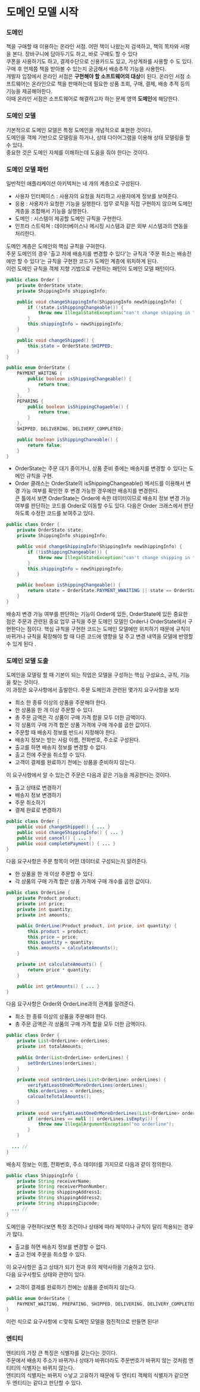 # 도메인 모델 시작

### 도메인

책을 구매할 때 이용하는 온라인 서점. 어떤 책이 나왔는지 검색하고, 책의 목차와 서평을 본다. 장바구니에 담아두기도 하고, 바로 구매도 할 수 있다 </br>
쿠폰을 사용하기도 하고, 결제수단으로 신용카드도 있고, 가상계좌를 사용할 수 도 있다. 구매 후 언제쯤 책을 받아볼 수 있는지 궁금해서 배송추적 기능을 사용한다.</br>
개발자 입장에서 온라인 서점은 <b>구현해야 할 소프트웨어의 대상</b>이 된다. 온라인 서점 소프트웨어는 온라인으로 책을 판매하는데 필요한 상품 조회, 구매, 결제, 배송 추적 등의 기능을 제공해야한다. </br>
이때 온라인 서점은 소프트웨어로 해결하고자 하는 문제 영역 <b>도메인</b>에 해당한다. </br>

### 도메인 모델

기본적으로 도메인 모델은 특정 도메인을 개념적으로 표현한 것이다. </br>
도메인을 객체 기반으로 모델링을 하거나, 상태 다이어그램을 이용해 상태 모델링을 할 수 있다. </br>
중요한 것은 도메인 자체를 이해하는데 도움을 줘야 한다는 것이다. </br>

### 도메인 모델 패턴

일반적인 애플리케이션 아키텍처는 네 개의 계층으로 구성된다.

- 사용자 인터페이스 : 사용자의 요청을 처리하고 사용자에게 정보를 보여준다.
- 응용 : 사용자가 요청한 기능을 실행한다. 업무 로직을 직접 구현하지 않으며 도메인 계층을 조합해서 기능을 실행한다.
- 도메인 : 시스템이 제공할 도메인 규칙을 구현한다.
- 인프라 스트럭쳐 : 데이터베이스나 메시징 시스템과 같은 외부 시스템과의 연동을 처리한다.

도메인 계층은 도메인의 핵심 규칙을 구혀한다. </br>
주문 도메인의 경우 '출고 저에 배송지를 변경할 수 있다'는 규칙과 '주문 취소는 배송전에만 할 수 있다'는 규칙을 구현한 코드가 도메인 계층에 위치하게 된다. </br>
이런 도메인 규칙을 객체 지향 기법으로 구현하는 패턴이 도메인 모델 패턴이다.

```java
public class Order {
    private OrderState state;
    private ShippingInfo shippingInfo;

    public void changeShippingInfo(ShippingInfo newShippingInfo) {
        if (!state.isShippingChangeable()) {
            throw new IllegalStateException("can't change shipping in " + state);
        }
        this.shippingInfo = newShippingInfo;
    }

    public void changeShipped() {
        this.state = OrderState.SHIPPED;
    }
}

public enum OrderState {
    PAYMENT_WAITING {
        public boolean isShippingChangeable() {
            return true;
        }
    },
    PEPARING {
        public boolean isShippingChagaeble() {
            return true;
        }
    },
    SHIPPED, DELIVERING, DELIVERY_COMPLETED;

    public boolean isShippingChaneable() {
        return false;
    }
}
```

- OrderState는 주문 대기 중이거나, 상품 준비 중에는 배송지를 변경할 수 있다는 도메인 규칙을 구현.
- Order 클래스는 OrderState의 isShippingChangeable() 메서드를 이용해서 변경 가능 여부를 확인한 후 변경 가능한 경우에만 배송지를 변경한다.
  </br>
  큰 틀에서 보면 OrderState는 Order에 속한 데이터이므로 배송지 정보 변경 가능 여부를 판단하는 코드를 Order로 이동할 수도 있다.
  다음은 Order 크래스에서 판단하도록 수정한 코드를 보여주고 있다.

```java
public class Order {
    private OrderState state;
    private ShippingInfo shippingInfo;

    public void changeShippingInfo(ShippingInfo newShippingInfo) {
        if (!isShippingChangeable()) {
            throw new IllegalStateException("can't change shipping in " + state);
        }
        this.shippingInfo = newShippingInfo;
    }

    public boolean isShippingChangeable() {
        return state = OrderState.PAYMENT_WWAITING || state == OrderState.WATING;
    }
}
```

배송지 변경 가능 여부를 판단하는 기능이 Order에 있든, OrderState에 있든 중요한 점은 주문과 관련된 중요 업무 규칙을 주문 도메인 모델인 Order나 OrderState에서 구현한다는 점이다. 핵심 규칙을 구현한 코드는 도메인 모델에만 위치하기 때문에 규칙이 바뀌거나 규칙을 확장해야 할 때 다른 코드에 영향을 덜 주고 변경 내역을 모델에 반영할 수 있게 된다 .

### 도메인 모델 도출

도메인을 모델링 할 때 기본이 되는 작업은 모델을 구성하는 핵심 구성요소, 규칙, 기능을 찾는 것이다. </br>
이 과정은 요구사항에서 출발한다. 주문 도메인과 관련된 몇가지 요구사항을 보자 </br>

- 최소 한 종류 이상의 상품을 주문해야 한다.
- 한 상품을 한 개 이상 주문할 수 있다.
- 총 주문 금액은 각 상품이 구매 가격 합을 모두 더한 금액이다.
- 각 상품의 구매 가격 합은 상품 가격에 구매 개수를 곱한 값이다.
- 주문할 때 배송지 정보를 반드시 지정해야 한다.
- 배송지 정보는 받는 사람 이름, 전화번호, 주소로 구성된다.
- 출고를 하면 배송지 정보를 변경할 수 없다.
- 출고 전에 주문을 취소할 수 있다.
- 고객이 결제를 완료하기 전에는 상품을 준비하지 않는다.

이 요구사항에서 알 수 있는건 주문은 다음과 같은 기능을 제공한다는 것이다.

- 출고 상태로 변경하기
- 배송지 정보 변경하기
- 주문 취소하기
- 결제 완료로 변경하기

```java
public class Order {
    public void changeShipped() { ... }
    public void changeShippingInfo() { ... }
    public void cancel() { ... }
    public void completePayment() { ... }
}
```

다음 요구사항은 주문 항목이 어떤 데이터로 구성되는지 알려준다.

- 한 상품을 한 개 이상 주문할 수 있다.
- 각 상품의 구매 가격 합은 상품 가격에 구매 개수를 곱한 값이다.

```java
public class OrderLine {
    private Product product;
    private int price;
    private int quantity;
    private int amounts;

    public OrderLine(Product product, int price, int quantity) {
        this.product = product;
        this.price = price;
        this.quantity = quantity;
        this.amounts = calculateAmounts();
    }

    private int calculateAmounts() {
        return price * quantity;
    }

    public int getAmounts() { ... }
}
```

다음 요구사항은 Order와 OrderLine과의 관계를 알려준다.
- 최소 한 종류 이상의 상품을 주문해야 한다.
- 총 주문 금액은 각 상품의 구매 가격 합을 모두 더한 금액이다.

```java
public class Order {
    private List<OrderLine> orderLines;
    private int totalAmounts;
    
    public Order(List<OrderLine> orderLines) {
        setOrderLines(orderLines);
    }
    
    private void setOrderLines(List<OrderLine> orderLines) {
        verifyAtLeastOneOrMoreOrderLines(orderLines);
        this.orderLines = orderLines;
        calcualteTotalAmounts();
    }
    
    private void verifyAtLeastOneOrMoreOrderLines(List<OrderLine> orderLines) {
        if (orderLines == null || orderLines.isEmpty()) {
            throw new IllegalArgumentException("no orderline");
        }
    }
    
  ... // 
}
```

배송지 정보는 이름, 전화번호, 주소 데이터를 가지므로 다음과 같이 정의한다.

```java
public class ShippingInfo {
    private String receiverName;
    private String receiverPhonNumber;
    private String shippingAddress1;
    private String shippingAddress2;
    private String shippingZipcode;
  ... //
}
```

도메인을 구현하다보면 특정 조건이나 상태에 따라 제약이나 규칙이 달리 적용되는 경우가 많다.
- 출고를 하면 배송지 정보를 변경할 수 없다.
- 출고 전에 주문을 취소할 수 있다. 

이 요구사항은 출고 상태가 되기 전과 후의 제약사하을 기술하고 있다. </br>
다음 요구사항도 상태와 관련이 있다. 

- 고객이 결제를 완료하기 전에는 상품을 준비하지 않는다.

```java
public enum OrderState {
    PAYMENT_WAITING, PREPATING, SHIPPED, DELIVERING, DELIVERY_COMPLETED, CANCELED
}
```

이런 식으로 요구사항에 ㄷ맞춰 도메인 모델을 점진적으로 만들면 된다!

### 엔티티

엔티티의 가장 큰 특징은 식별자를 갖는다는 것이다. </br>
주문에서 배송지 주소가 바뀌거나 상태가 바뀌더라도 주문번호가 바뀌지 않는 것처럼 엔티티의 식별자는 바뀌지 않는다. </br>
엔티티의 식별자는 바뀌지 ㅇ낳고 고유하기 때문에 두 엔티티 객체의 식별자가 같으면 두 엔티티는 같다고 판단할 수 있다. 

